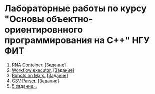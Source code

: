 # Лабораторные работы по курсу "Основы объектно-ориентировнного программирования на C++" НГУ ФИТ
1. [RNA Container.](https://github.com/DronovDen/CPP-OOP/tree/main/RNA) [[Задание]](https://github.com/DronovDen/CPP-OOP/blob/main/RNA/Lab1%20C%2B%2B%20DNK-task_1.docx)
2. [Workflow executor.](https://github.com/DronovDen/CPP-OOP/tree/main/Workflow) [[Задание]](https://github.com/DronovDen/CPP-OOP/blob/main/Workflow/OOP%20C%2B%2B%20Task%202%20(Workflow%20Executor).docx)
3. [Robots on Mars.](https://github.com/DronovDen/CPP-OOP/tree/main/RobotsOnMars) [[Задание]](https://github.com/DronovDen/CPP-OOP/blob/main/RobotsOnMars/Robots_-_Task_3.pdf)
4. [CSV Parser.](https://github.com/DronovDen/CPP-OOP/tree/main/CSVParser) [[Задание]](https://github.com/DronovDen/CPP-OOP/blob/main/CSVParser/C%2B%2B%20template%20task.docx)
5. [5 задание...]()
